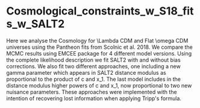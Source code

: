 # Cosmological_constraints_w_S18_fits_w_SALT2

Here we analyse the Cosmology for \Lambda CDM and Flat \omega CDM universes using the Pantheon fits from Scolnic et al. 2018. We compare the MCMC results using EMCEE package for 4 different model versions. Using the complete likelihood description we fit SALT2 with and without bias corrections. We also fit two different approaches, one including a new gamma parameter which appears in SALT2 distance modulus as proportional to the product of c and x_1. The last model includes in the distance modulus higher powers of c and x_1, now proportional to two new nuisance parameters. These approaches were implemented with the intention of recovering lost information when applying Tripp's formula.
